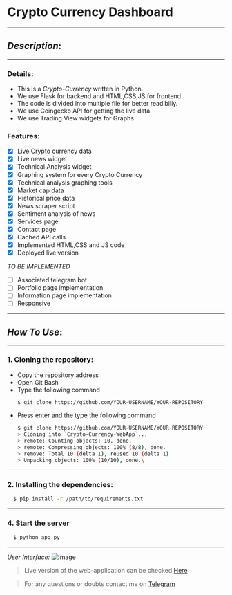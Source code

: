 # Crypto Currency Dashboard
___________________________________________________

## *Description*:
**************************************************
### Details: 
- This is a *Crypto-Currency* written in Python.
- We use Flask for backend and HTML,CSS,JS for frontend.
- The code is divided into multiple file for better readibiliy.
- We use Coingecko API for getting the live data.
- We use Trading View widgets for Graphs

### Features:
- [x] Live Crypto currency data
- [x] Live news widget
- [x] Technical Analysis widget
- [x] Graphing system for every Crypto Currency
- [x] Technical analysis graphing tools
- [x] Market cap data
- [x] Historical price data
- [x] News scraper script
- [x] Sentiment analysis of news
- [x] Services page
- [x] Contact page
- [x] Cached API calls
- [x] Implemented HTML,CSS and JS code
- [x] Deployed live version

*TO BE IMPLEMENTED*
- [ ] Associated telegram bot
- [ ] Portfolio page implementation
- [ ] Information page implementation
- [ ] Responsive

___________________________________________________
## *How To Use*:
****************************************************
### 1. Cloning the repository:
  - Copy the repository address
  - Open Git Bash
  - Type the following command 
    ```bash
    $ git clone https://github.com/YOUR-USERNAME/YOUR-REPOSITORY
    ```
  - Press enter and the type the following command
    ```bash
    $ git clone https://github.com/YOUR-USERNAME/YOUR-REPOSITORY
    > Cloning into `Crypto-Currency-WebApp`...
    > remote: Counting objects: 10, done.
    > remote: Compressing objects: 100% (8/8), done.
    > remove: Total 10 (delta 1), reused 10 (delta 1)
    > Unpacking objects: 100% (10/10), done.\
    ```
    
****************************************************
### 2. Installing the dependencies:

  ```bash
    $ pip install -r /path/to/requirements.txt
  ```

****************************************************

### 4. Start the server
```bash
  $ python app.py
```

****************************************************
*User Interface:*
![image](https://user-images.githubusercontent.com/49760167/206183198-d76d14c3-74d4-432d-8a99-ac391624af74.png)

> Live version of the web-application can be checked [Here](https://disk.yandex.com/d/bTUqe8hN7zfn8g)

> For any questions or doubts contact me on [Telegram](https://t.me/o22ey)

